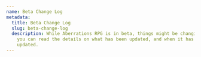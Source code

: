 ```yaml
---
name: Beta Change Log
metadata:
  title: Beta Change Log
  slug: beta-change-log
  description: While Aberrations RPG is in beta, things might be changing. Here
    you can read the details on what has been updated, and when it has been
    updated.
---
```

